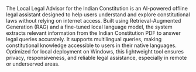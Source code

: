 The Local Legal Advisor for the Indian Constitution is an AI-powered offline legal assistant designed to help users understand and explore constitutional laws without relying on internet access. Built using Retrieval-Augmented Generation (RAG) and a fine-tuned local language model, the system extracts relevant information from the Indian Constitution PDF to answer legal queries accurately. It supports multilingual queries, making constitutional knowledge accessible to users in their native languages. Optimized for local deployment on Windows, this lightweight tool ensures privacy, responsiveness, and reliable legal assistance, especially in remote or underserved areas.

